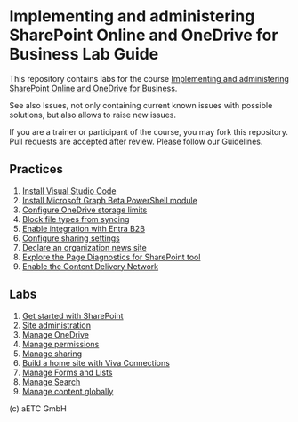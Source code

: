 # Implementing and administering SharePoint Online and OneDrive for Business Lab Guide

This repository contains labs for the course [Implementing and administering SharePoint Online and OneDrive for Business](https://www.etc.at/training/sponline/).

See also Issues, not only containing current known issues with possible solutions, but also allows to raise new issues.

If you are a trainer or participant of the course, you may fork this repository. Pull requests are accepted after review. Please follow our Guidelines.

## Practices

1. [Install Visual Studio Code](Instructions/Practices/Install-Visual-Studio-Code.md)
1. [Install Microsoft Graph Beta PowerShell module](Instructions/Practices/Install-Microsoft-Graph-Beta-PowerShell-module.md)
1. [Configure OneDrive storage limits](Instructions/Practices/Configure-OneDrive-storage-limits.md)
1. [Block file types from syncing](Instructions/Practices/Block-file-types-from-syncing.md)
1. [Enable integration with Entra B2B](Instructions/Practices/Enable-integration-with-Entra-B2B.md)
1. [Configure sharing settings](Instructions/Practices/Configure-sharing-settings.md)
1. [Declare an organization news site](Instructions/Practices/Declare-an-organization-news-site.md)
1. [Explore the Page Diagnostics for SharePoint tool](Instructions/Practices/Explore-the-Page-Diagnostics-for-SharePoint-tool.md)
1. [Enable the Content Delivery Network](Instructions/Practices/Enable-the-Content-Delivery-Network.md)

## Labs

1. [Get started with SharePoint](Instructions/Labs/Get-started-with-SharePoint-administration.md)
1. [Site administration](Instructions/Labs/Site-administration.md)
1. [Manage OneDrive](Instructions/Labs/Manage-OneDrive.md)
1. [Manage permissions](Instructions/Labs/Manage-permissions.md)
1. [Manage sharing](Instructions/Labs/Manage-sharing.md)
1. [Build a home site with Viva Connections](Instructions/Labs/Build-a-home-site-with-Viva-Connections.md)
1. [Manage Forms and Lists](Instructions/Labs/Manage-forms-and-lists.md)
1. [Manage Search](Instructions/Labs/Manage-Search.md)
1. [Manage content globally](Instructions/Labs/Manage-content-globally.md)

(c) aETC GmbH
